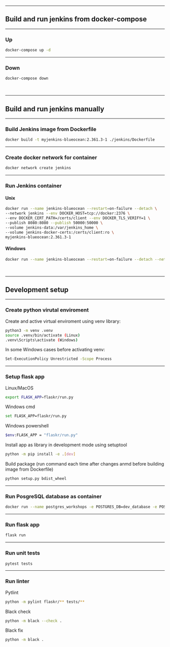 <hr />

## Build and run jenkins from docker-compose

<hr />

### Up

```sh
docker-compose up -d
```

<hr />

### Down

```sh
docker-compose down
```

<br />
<hr />

## Build and run jenkins manually

<hr />

### Build Jenkins image from Dockerfile

```sh
docker build -t myjenkins-blueocean:2.361.3-1 ./jenkins/Dockerfile
```

<hr />

### Create docker network for container

```sh
docker network create jenkins
```

<hr />

### Run Jenkins container

#### Unix

```sh
docker run --name jenkins-blueocean --restart=on-failure --detach \
--network jenkins --env DOCKER_HOST=tcp://docker:2376 \
--env DOCKER_CERT_PATH=/certs/client --env DOCKER_TLS_VERIFY=1 \
--publish 8080:8080 --publish 50000:50000 \
--volume jenkins-data:/var/jenkins_home \
--volume jenkins-docker-certs:/certs/client:ro \
myjenkins-blueocean:2.361.3-1
```

#### Windows

```sh
docker run --name jenkins-blueocean --restart=on-failure --detach --network jenkins --env DOCKER_HOST=tcp://docker:2376 --env DOCKER_CERT_PATH=/certs/client --env DOCKER_TLS_VERIFY=1 --volume jenkins-data:/var/jenkins_home --volume jenkins-docker-certs:/certs/client:ro --publish 8080:8080 --publish 50000:50000 myjenkins-blueocean:2.361.3-1
```

<br />
<hr />

## Development setup

<hr />

### Create python virutal enviroment

Create and active virtual enviroment using venv library:

```sh
python3 -m venv .venv
source .venv/bin/activate (Linux)
.venv\Scripts\activate (Windows)
```

In some Windows cases before activating venv:

```sh
Set-ExecutionPolicy Unrestricted -Scope Process
```

<hr />

### Setup flask app

Linux/MacOS

```sh
export FLASK_APP=flaskr/run.py
```

Windows cmd

```sh
set FLASK_APP=flaskr/run.py
```

Windows powershell

```sh
$env:FLASK_APP = "flaskr/run.py"
```

Install app as library in development mode using setuptool

```sh
python -m pip install -e .[dev]
```

Build package (run command each time after changes anmd before building image from Dockerfile)

```sh
python setup.py bdist_wheel
```

<hr />

### Run PosgreSQL database as container

```sh
docker run --name postgres_workshops -e POSTGRES_DB=dev_database -e POSTGRES_USER=dev_user -e POSTGRES_PASSWORD=dev_user -p 5432:5432 -d postgres:14
```

<hr />

### Run flask app

```sh
flask run
```

<hr />

### Run unit tests

```sh
pytest tests
```

<hr />

### Run linter

Pytlint

```sh
python -m pylint flaskr/** tests/**
```

Black check

```sh
python -m black --check .
```

Black fix

```sh
python -m black .
```
